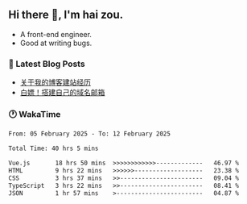 ## Hi there 👋, I'm hai zou.

- A front-end engineer.
- Good at writing bugs.

### 📖 Latest Blog Posts
<!-- BLOG-POST-LIST:START -->
- [关于我的博客建站经历](https://www.izou.top/2025/01/blog-site-build/)
- [白嫖！搭建自己的域名邮箱](https://www.izou.top/2025/01/domain-mail/)
<!-- BLOG-POST-LIST:END -->

### 🕐 WakaTime
<!--START_SECTION:waka-->

```txt
From: 05 February 2025 - To: 12 February 2025

Total Time: 40 hrs 5 mins

Vue.js       18 hrs 50 mins  >>>>>>>>>>>>-------------   46.97 %
HTML         9 hrs 22 mins   >>>>>>-------------------   23.38 %
CSS          3 hrs 37 mins   >>-----------------------   09.04 %
TypeScript   3 hrs 22 mins   >>-----------------------   08.41 %
JSON         1 hr 57 mins    >------------------------   04.87 %
```

<!--END_SECTION:waka-->
